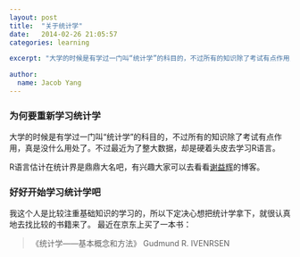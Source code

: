 ---layout: posttitle:  "关于统计学"date:   2014-02-26 21:05:57categories: learningexcerpt: "大学的时候是有学过一门叫“统计学”的科目的，不过所有的知识除了考试有点作用，真是没什么用处了。"author:  name: Jacob Yang---### 为何要重新学习统计学大学的时候是有学过一门叫“统计学”的科目的，不过所有的知识除了考试有点作用，真是没什么用处了。不过最近为了整大数据，却是硬着头皮去学习R语言。  R语言估计在统计界是鼎鼎大名吧，有兴趣大家可以去看看[谢益辉](http://yihui.name/)的博客。### 好好开始学习统计学吧我这个人是比较注重基础知识的学习的，所以下定决心想把统计学拿下，就很认真地去找比较的书籍来了。最近在京东上买了一本书： >《统计学——基本概念和方法》 Gudmund R. IVENRSEN